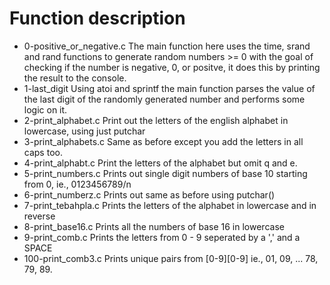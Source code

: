 # Function description
- 0-positive_or_negative.c
  The main function here uses the time, srand and rand functions to generate
  random numbers >= 0 with the goal of checking if the number is negative, 0, or
  positve, it does this by printing the result to the console.
- 1-last_digit
  Using atoi and sprintf the main function parses the value of the last digit of
  the randomly generated number and performs some logic on it.
- 2-print_alphabet.c
  Print out the letters of the english alphabet in lowercase, using just putchar
- 3-print_alphabets.c
  Same as before except you add the letters in all caps too.
- 4-print_alphabt.c
  Print the letters of the alphabet but omit q and e.
- 5-print_numbers.c
  Prints out single digit numbers of base 10 starting from 0, ie., 0123456789/n
- 6-print_numberz.c
  Prints out same as before using putchar()
- 7-print_tebahpla.c
  Prints the letters of the alphabet in lowercase and in reverse
- 8-print_base16.c
  Prints all the numbers of base 16 in lowercase
- 9-print_comb.c
  Prints the letters from 0 - 9 seperated by a ',' and a SPACE
- 100-print_comb3.c
  Prints unique pairs from [0-9][0-9] ie., 01, 09,
  ... 78, 79, 89.